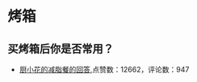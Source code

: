 # 烤箱
## 买烤箱后你是否常用？
- [厨小花的减脂餐的回答](https://www.zhihu.com/question/323335998/answer/1297247519),点赞数：12662，评论数：947
